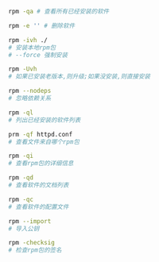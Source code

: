 ```bash
rpm -qa # 查看所有已经安装的软件
```

```bash
rpm -e '' # 删除软件
```

```sh
rpm -ivh ./
# 安装本地rpm包
# --force 强制安装
```

```sh
rpm -Uvh
# 如果已安装老版本,则升级;如果没安装,则直接安装
```

```sh
rpm --nodeps
# 忽略依赖关系
```

```sh
rpm -ql
# 列出已经安装的软件列表
```

```sh
prm -qf httpd.conf
# 查看文件来自哪个rpm包
```

```sh
rpm -qi
# 查看rpm包的详细信息
```

```sh
rpm -qd
# 查看软件的文档列表
```

```sh
rpm -qc
# 查看软件的配置文件
```

```sh
rpm --import
# 导入公钥
```

```sh
rpm -checksig
# 检查rpm包的签名
```

